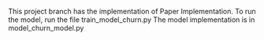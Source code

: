 This project branch has the implementation of Paper Implementation. To run the model,  run the file train_model_churn.py 
The model implementation is in model_churn_model.py